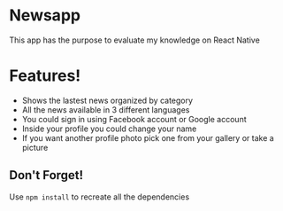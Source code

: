# Newsapp

This app has the purpose to evaluate my knowledge on React Native

# Features!

  - Shows the lastest news organized by category
  - All the news available in 3 different languages 
  - You could sign in using Facebook account or Google account
  - Inside your profile you could change your name
  - If you want another profile photo pick one from your gallery or take a picture
  
  
  ## Don't Forget!
  
  Use ```npm install``` to recreate all the dependencies
